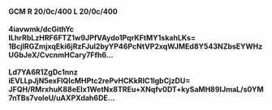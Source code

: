 #### GCM R 20/0c/400 L 20/0c/400
**4iavwmk/dcGithYc**<br/>**ILhrRbLzHRF6FTZ1w9JPfVAydo1PqrKFtMY1skahLKs=**<br/>**1BcjlRGZmjxqEki6jRzFJul2byYP46PcNtVP2xqWJMEd8Y543NZbsEYWHzUGbJeX/CvcnmHCary7Ffh6...**<br/><br/>
**Ld7YA6R1ZgDc1nnz**<br/>**iEVLLpJjN5exFIQIcMHPtc2rePvHCKkRIC1lgbCjzDU=**<br/>**JFQH/RMrxhuK88eElx1WetNx8TREu+XNqfv0DT+kySaMH89IJmaL/s0YM7nTBs7voIeU/uAXPXdah6DE...**